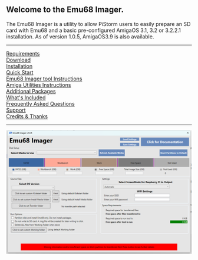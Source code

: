 ## Welcome to the Emu68 Imager.

The Emu68 Imager is a utility to allow PiStorm users to easily prepare an SD card with Emu68 and a basic pre-configured AmigaOS 3.1, 3.2 or 3.2.2.1 installation. As of version 1.0.5, AmigaOS3.9 is also available.

---

[Requirements](requirements.md)<br>
[Download](download.md)<br>
[Installation](installation.md)<br>
[Quick Start](quickstart.md)<br>
[Emu68 Imager tool Instructions](instructions.md)<br>
[Amiga Utilities Instructions](amigautilities.md)<br>
[Additional Packages](packages.md)<br>
[What's Included](included.md)<br>
[Frequently Asked Questions](faqs.md)<br>
[Support](support.md)<br>
[Credits & Thanks](credits.md)<br>

---
![Emu68 Imager Screenshot](images/Version1/screenshot1.png)
